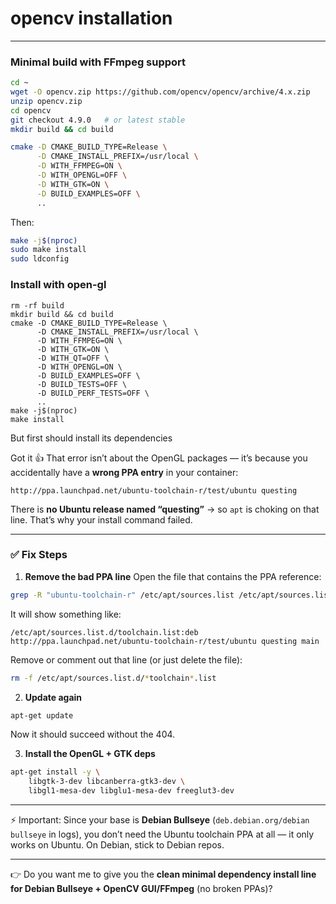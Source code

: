 # opencv installation
---

### Minimal build with FFmpeg support

```bash
cd ~
wget -O opencv.zip https://github.com/opencv/opencv/archive/4.x.zip
unzip opencv.zip
cd opencv
git checkout 4.9.0   # or latest stable
mkdir build && cd build

cmake -D CMAKE_BUILD_TYPE=Release \
      -D CMAKE_INSTALL_PREFIX=/usr/local \
      -D WITH_FFMPEG=ON \
      -D WITH_OPENGL=OFF \
      -D WITH_GTK=ON \
      -D BUILD_EXAMPLES=OFF \
      ..
```

Then:

```bash
make -j$(nproc)
sudo make install
sudo ldconfig
```

### Install with open-gl


```
rm -rf build
mkdir build && cd build
cmake -D CMAKE_BUILD_TYPE=Release \
      -D CMAKE_INSTALL_PREFIX=/usr/local \
      -D WITH_FFMPEG=ON \
      -D WITH_GTK=ON \
      -D WITH_QT=OFF \
      -D WITH_OPENGL=ON \
      -D BUILD_EXAMPLES=OFF \
      -D BUILD_TESTS=OFF \
      -D BUILD_PERF_TESTS=OFF \
      ..
make -j$(nproc)
make install
```


But first should install its dependencies


Got it 👍 That error isn’t about the OpenGL packages — it’s because you accidentally have a **wrong PPA entry** in your container:

```
http://ppa.launchpad.net/ubuntu-toolchain-r/test/ubuntu questing
```

There is **no Ubuntu release named “questing”** → so `apt` is choking on that line. That’s why your install command failed.

---

### ✅ Fix Steps

1. **Remove the bad PPA line**
   Open the file that contains the PPA reference:

```bash
grep -R "ubuntu-toolchain-r" /etc/apt/sources.list /etc/apt/sources.list.d/
```

It will show something like:

```
/etc/apt/sources.list.d/toolchain.list:deb http://ppa.launchpad.net/ubuntu-toolchain-r/test/ubuntu questing main
```

Remove or comment out that line (or just delete the file):

```bash
rm -f /etc/apt/sources.list.d/*toolchain*.list
```

2. **Update again**

```bash
apt-get update
```

Now it should succeed without the 404.

3. **Install the OpenGL + GTK deps**

```bash
apt-get install -y \
    libgtk-3-dev libcanberra-gtk3-dev \
    libgl1-mesa-dev libglu1-mesa-dev freeglut3-dev
```

---

⚡ Important: Since your base is **Debian Bullseye** (`deb.debian.org/debian bullseye` in logs), you don’t need the Ubuntu toolchain PPA at all — it only works on Ubuntu. On Debian, stick to Debian repos.

---

👉 Do you want me to give you the **clean minimal dependency install line for Debian Bullseye + OpenCV GUI/FFmpeg** (no broken PPAs)?


